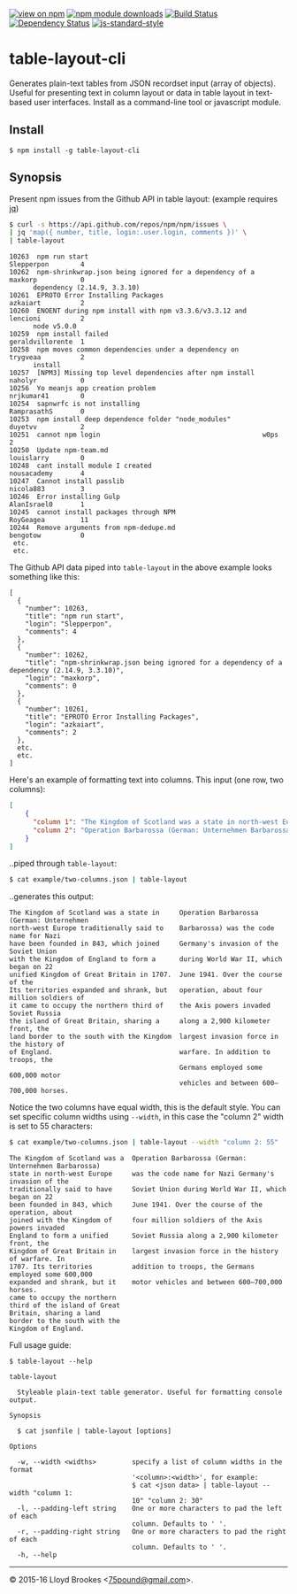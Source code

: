[![view on npm](http://img.shields.io/npm/v/table-layout-cli.svg)](https://www.npmjs.org/package/table-layout-cli)
[![npm module downloads](http://img.shields.io/npm/dt/table-layout-cli.svg)](https://www.npmjs.org/package/table-layout-cli)
[![Build Status](https://travis-ci.org/75lb/table-layout-cli.svg?branch=master)](https://travis-ci.org/75lb/table-layout-cli)
[![Dependency Status](https://david-dm.org/75lb/table-layout-cli.svg)](https://david-dm.org/75lb/table-layout-cli)
[![js-standard-style](https://img.shields.io/badge/code%20style-standard-brightgreen.svg)](https://github.com/feross/standard)

# table-layout-cli
Generates plain-text tables from JSON recordset input (array of objects). Useful for presenting text in column layout or data in table layout in text-based user interfaces. Install as a command-line tool or javascript module.

## Install

```
$ npm install -g table-layout-cli
```

## Synopsis

Present npm issues from the Github API in table layout: (example requires [jq](https://stedolan.github.io/jq/))
```sh
$ curl -s https://api.github.com/repos/npm/npm/issues \
| jq 'map({ number, title, login:.user.login, comments })' \
| table-layout
```
```
10263  npm run start                                            Slepperpon        4
10262  npm-shrinkwrap.json being ignored for a dependency of a  maxkorp           0
      dependency (2.14.9, 3.3.10)
10261  EPROTO Error Installing Packages                         azkaiart          2
10260  ENOENT during npm install with npm v3.3.6/v3.3.12 and    lencioni          2
      node v5.0.0
10259  npm install failed                                       geraldvillorente  1
10258  npm moves common dependencies under a dependency on      trygveaa          2
      install
10257  [NPM3] Missing top level dependencies after npm install  naholyr           0
10256  Yo meanjs app creation problem                           nrjkumar41        0
10254  sapnwrfc is not installing                               RamprasathS       0
10253  npm install deep dependence folder "node_modules"        duyetvv           2
10251  cannot npm login                                         w0ps              2
10250  Update npm-team.md                                       louislarry        0
10248  cant install module I created                            nousacademy       4
10247  Cannot install passlib                                   nicola883         3
10246  Error installing Gulp                                    AlanIsrael0       1
10245  cannot install packages through NPM                      RoyGeagea         11
10244  Remove arguments from npm-dedupe.md                      bengotow          0
 etc.
 etc.
```

The Github API data piped into `table-layout` in the above example looks something like this:

```
[
  {
    "number": 10263,
    "title": "npm run start",
    "login": "Slepperpon",
    "comments": 4
  },
  {
    "number": 10262,
    "title": "npm-shrinkwrap.json being ignored for a dependency of a dependency (2.14.9, 3.3.10)",
    "login": "maxkorp",
    "comments": 0
  },
  {
    "number": 10261,
    "title": "EPROTO Error Installing Packages",
    "login": "azkaiart",
    "comments": 2
  },
  etc.
  etc.
]
```

Here's an example of formatting text into columns. This input (one row, two columns):
```json
[
    {
      "column 1": "The Kingdom of Scotland was a state in north-west Europe traditionally said to have been founded in 843, which joined with the Kingdom of England to form a unified Kingdom of Great Britain in 1707. Its territories expanded and shrank, but it came to occupy the northern third of the island of Great Britain, sharing a land border to the south with the Kingdom of England. ",
      "column 2": "Operation Barbarossa (German: Unternehmen Barbarossa) was the code name for Nazi Germany's invasion of the Soviet Union during World War II, which began on 22 June 1941. Over the course of the operation, about four million soldiers of the Axis powers invaded Soviet Russia along a 2,900 kilometer front, the largest invasion force in the history of warfare. In addition to troops, the Germans employed some 600,000 motor vehicles and between 600–700,000 horses."
    }
]
```

..piped through `table-layout`:

```sh
$ cat example/two-columns.json | table-layout
```

..generates this output:

```
The Kingdom of Scotland was a state in     Operation Barbarossa (German: Unternehmen
north-west Europe traditionally said to    Barbarossa) was the code name for Nazi
have been founded in 843, which joined     Germany's invasion of the Soviet Union
with the Kingdom of England to form a      during World War II, which began on 22
unified Kingdom of Great Britain in 1707.  June 1941. Over the course of the
Its territories expanded and shrank, but   operation, about four million soldiers of
it came to occupy the northern third of    the Axis powers invaded Soviet Russia
the island of Great Britain, sharing a     along a 2,900 kilometer front, the
land border to the south with the Kingdom  largest invasion force in the history of
of England.                                warfare. In addition to troops, the
                                           Germans employed some 600,000 motor
                                           vehicles and between 600–700,000 horses.
```

Notice the two columns have equal width, this is the default style. You can set specific column widths using `--width`, in this case the "column 2" width is set to 55 characters:

```sh
$ cat example/two-columns.json | table-layout --width "column 2: 55"
```

```
The Kingdom of Scotland was a  Operation Barbarossa (German: Unternehmen Barbarossa)
state in north-west Europe     was the code name for Nazi Germany's invasion of the
traditionally said to have     Soviet Union during World War II, which began on 22
been founded in 843, which     June 1941. Over the course of the operation, about
joined with the Kingdom of     four million soldiers of the Axis powers invaded
England to form a unified      Soviet Russia along a 2,900 kilometer front, the
Kingdom of Great Britain in    largest invasion force in the history of warfare. In
1707. Its territories          addition to troops, the Germans employed some 600,000
expanded and shrank, but it    motor vehicles and between 600–700,000 horses.
came to occupy the northern
third of the island of Great
Britain, sharing a land
border to the south with the
Kingdom of England.
```

Full usage guide:

```
$ table-layout --help

table-layout

  Styleable plain-text table generator. Useful for formatting console output.

Synopsis

  $ cat jsonfile | table-layout [options]

Options

  -w, --width <widths>         specify a list of column widths in the format
                               '<column>:<width>', for example:
                               $ cat <json data> | table-layout --width "column 1:
                               10" "column 2: 30"
  -l, --padding-left string    One or more characters to pad the left of each
                               column. Defaults to ' '.
  -r, --padding-right string   One or more characters to pad the right of each
                               column. Defaults to ' '.
  -h, --help
```

* * *

&copy; 2015-16 Lloyd Brookes \<75pound@gmail.com\>.
